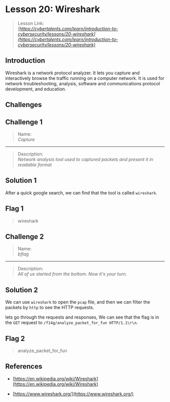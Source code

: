 # Lesson 20: Wireshark

> Lesson Link:\
> *[https://cybertalents.com/learn/introduction-to-cybersecurity/lessons/20-wireshark](https://cybertalents.com/learn/introduction-to-cybersecurity/lessons/20-wireshark)*

## Introduction

Wireshark is a network protocol analyzer. It lets you capture and interactively browse the traffic running on a computer network. It is used for network troubleshooting, analysis, software and communications protocol development, and education.

## Challenges

## Challenge 1

> Name:\
> *Capture*

---

> Description:\
> *Network analysis tool used to captured packets and present it in readable format*

## Solution 1

After a quick google search, we can find that the tool is called `wireshark`.

## Flag 1

> wireshark

## Challenge 2

> Name:\
> *bflag*

---

> Description:\
> *All of us started from the bottom. Now it's your turn.*

## Solution 2

We can use `wireshark` to open the `pcap` file, and then we can filter the packets by `http` to see the HTTP requests.

lets go through the requests and responses, We can see that the flag is in the `GET` request to `/f14g/analyze_packet_for_fun HTTP/1.1\r\n`.

## Flag 2

> analyze_packet_for_fun

## References

- [https://en.wikipedia.org/wiki/Wireshark](https://en.wikipedia.org/wiki/Wireshark)

- [https://www.wireshark.org/](https://www.wireshark.org/)
